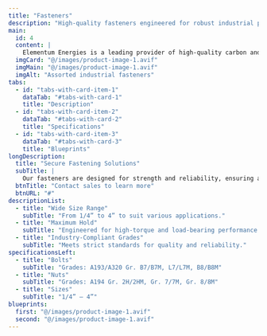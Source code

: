 ```yaml
---
title: "Fasteners"
description: "High-quality fasteners engineered for robust industrial performance."
main:
  id: 4
  content: |
    Elementum Energies is a leading provider of high-quality carbon and stainless steel fasteners, available in sizes from 1/2" to 36”. Our fasteners are engineered to deliver exceptional hold and durability across various industrial applications.
  imgCard: "@/images/product-image-1.avif"
  imgMain: "@/images/product-image-1.avif"
  imgAlt: "Assorted industrial fasteners"
tabs:
  - id: "tabs-with-card-item-1"
    dataTab: "#tabs-with-card-1"
    title: "Description"
  - id: "tabs-with-card-item-2"
    dataTab: "#tabs-with-card-2"
    title: "Specifications"
  - id: "tabs-with-card-item-3"
    dataTab: "#tabs-with-card-3"
    title: "Blueprints"
longDescription:
  title: "Secure Fastening Solutions"
  subTitle: |
    Our fasteners are designed for strength and reliability, ensuring a secure hold even in the most challenging environments.
  btnTitle: "Contact sales to learn more"
  btnURL: "#"
descriptionList:
  - title: "Wide Size Range"
    subTitle: "From 1/4” to 4” to suit various applications."
  - title: "Maximum Hold"
    subTitle: "Engineered for high-torque and load-bearing performance."
  - title: "Industry-Compliant Grades"
    subTitle: "Meets strict standards for quality and reliability."
specificationsLeft:
  - title: "Bolts"
    subTitle: "Grades: A193/A320 Gr. B7/B7M, L7/L7M, B8/B8M"
  - title: "Nuts"
    subTitle: "Grades: A194 Gr. 2H/2HM, Gr. 7/7M, Gr. 8/8M"
  - title: "Sizes"
    subTitle: "1/4” – 4”"
blueprints:
  first: "@/images/product-image-1.avif"
  second: "@/images/product-image-1.avif"
---
```

